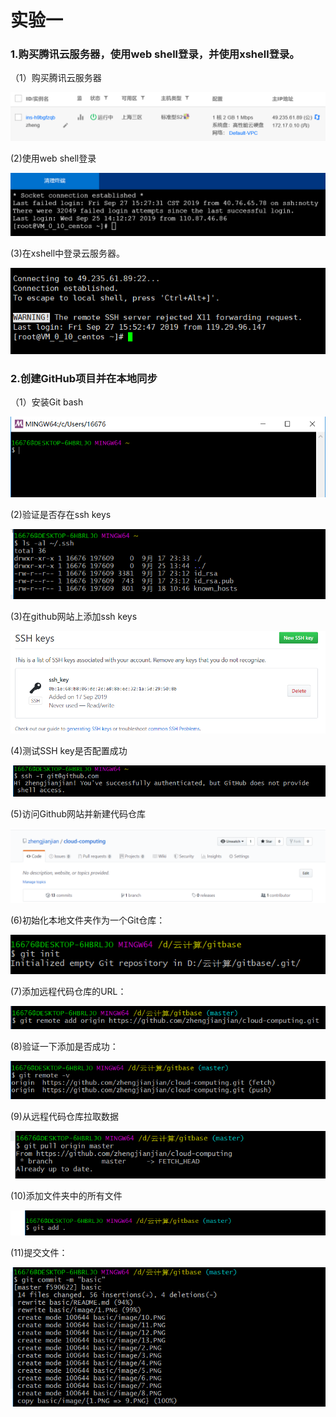 #                              实验一

### 1.购买腾讯云服务器，使用web shell登录，并使用xshell登录。

（1）购买腾讯云服务器

![1](../basic/image/1.PNG)

(2)使用web shell登录

![2](../basic/image/2.PNG)

(3)在xshell中登录云服务器。

![3](../basic/image/3.PNG)

### 2.创建GitHub项目并在本地同步

（1）安装Git bash

![4](../basic/image/4.PNG)

(2)验证是否存在ssh keys

![5](../basic/image/5.PNG)

(3)在github网站上添加ssh keys

![6](../basic/image/6.PNG)

(4)测试SSH key是否配置成功

![7](../basic/image/7.PNG)

(5)访问Github网站并新建代码仓库

![8](../basic/image/8.PNG)

(6)初始化本地文件夹作为一个Git仓库：

![9](../basic/image/9.PNG)

(7)添加远程代码仓库的URL：

![10](../basic/image/10.PNG)

(8)验证一下添加是否成功：

![11](../basic/image/11.PNG)

(9)从远程代码仓库拉取数据

![12](../basic/image/12.PNG)

(10)添加文件夹中的所有文件

![13](../basic/image/13.PNG)

(11)提交文件：

![14](../basic/image/14.PNG)


